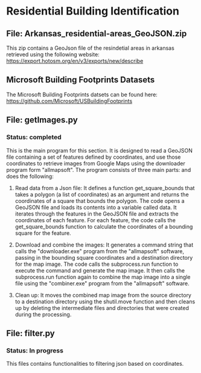 # Residential Building Identification

## File: Arkansas_residential-areas_GeoJSON.zip
This zip contains a GeoJson file of the resindetial areas in arkansas retrieved using the following website: https://export.hotosm.org/en/v3/exports/new/describe

## Microsoft Building Footprints Datasets
The Microsoft Building Footprints datsets can be found here: https://github.com/Microsoft/USBuildingFootprints

## File: getImages.py
### Status: completed
This is the main program for this section. It is designed to read a GeoJSON file containing a set of features defined by coordinates, and use those coordinates to retrieve images from Google Maps using the downloader program form "allmapsoft". The program consists of three main parts: and does the following:

1. Read data from a Json file: It defines a function get_square_bounds that takes a polygon (a list of coordinates) as an argument and returns the coordinates of a square that bounds the polygon. The code opens a GeoJSON file and loads its contents into a variable called data. It iterates through the features in the GeoJSON file and extracts the coordinates of each feature. For each feature, the code calls the get_square_bounds function to calculate the coordinates of a bounding square for the feature.
 
2. Download and combine the images: It generates a command string that calls the "downloader.exe" program from the "allmapsoft" software, passing in the bounding square coordinates and a destination directory for the map image. The code calls the subprocess.run function to execute the command and generate the map image. It then calls the subprocess.run function again to combine the map image into a single file using the "combiner.exe" program from the "allmapsoft" software.
 
3. Clean up: It moves the combined map image from the source directory to a destination directory using the shutil.move function and then cleans up by deleting the intermediate files and directories that were created during the processing.

## File: filter.py
### Status: In progress
This files contains functionalities to filtering json based on coordinates. 
